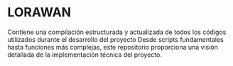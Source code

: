 # LORAWAN
Contiene una compilación estructurada y actualizada de todos los códigos utilizados durante el desarrollo del proyecto  Desde scripts fundamentales hasta funciones más complejas, este repositorio proporciona una visión detallada de la implementación técnica del proyecto.
